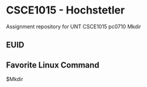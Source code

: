 # CSCE1015 - Hochstetler
Assignment repository for UNT CSCE1015
pc0710
Mkdir
## EUID

## Favorite Linux Command
$Mkdir
